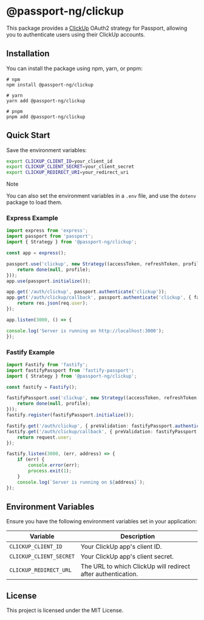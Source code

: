 # @passport-ng/clickup

This package provides a [ClickUp](https://clickup.com/) OAuth2 strategy for Passport, allowing you to authenticate users using their ClickUp accounts.

## Installation

You can install the package using npm, yarn, or pnpm:

```console
# npm
npm install @passport-ng/clickup

# yarn
yarn add @passport-ng/clickup

# pnpm
pnpm add @passport-ng/clickup
```

## Quick Start

Save the environment variables:

```bash
export CLICKUP_CLIENT_ID=your_client_id
export CLICKUP_CLIENT_SECRET=your_client_secret
export CLICKUP_REDIRECT_URI=your_redirect_uri
```

> [!NOTE]
> You can also set the environment variables in a `.env` file, and use the `dotenv` package to load them.

### Express Example

```ts
import express from 'express';
import passport from 'passport';
import { Strategy } from '@passport-ng/clickup';

const app = express();

passport.use('clickup', new Strategy((accessToken, refreshToken, profile, done) => {
    return done(null, profile);
}));
app.use(passport.initialize());

app.get('/auth/clickup', passport.authenticate('clickup'));
app.get('/auth/clickup/callback', passport.authenticate('clickup', { failureRedirect: '/' }), (req, res) => {
    return res.json(req.user);
});

app.listen(3000, () => {

console.log('Server is running on http://localhost:3000');
});
```

### Fastify Example

```ts
import Fastify from 'fastify';
import fastifyPassport from 'fastify-passport';
import { Strategy } from '@passport-ng/clickup';

const fastify = Fastify();

fastifyPassport.use('clickup', new Strategy((accessToken, refreshToken, profile, done) => {
    return done(null, profile);
}));
fastify.register(fastifyPassport.initialize());

fastify.get('/auth/clickup', { preValidation: fastifyPassport.authenticate('clickup') });
fastify.get('/auth/clickup/callback', { preValidation: fastifyPassport.authenticate('clickup', { failureRedirect: '/' }) }, (request, reply) => {
    return request.user;
});

fastify.listen(3000, (err, address) => {
    if (err) {
        console.error(err);
        process.exit(1);
    }
    console.log(`Server is running on ${address}`);
});
```


## Environment Variables

Ensure you have the following environment variables set in your application:

| Variable | Description |
|----------|-------------|
| `CLICKUP_CLIENT_ID` | Your ClickUp app's client ID. |
| `CLICKUP_CLIENT_SECRET` | Your ClickUp app's client secret. |
| `CLICKUP_REDIRECT_URL` | The URL to which ClickUp will redirect after authentication. |

## License

This project is licensed under the MIT License.